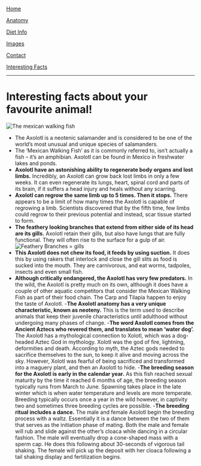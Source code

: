 [Home](https://mhoughton-iw.github.io/scrum-axolotl/)  

[Anatomy](https://mhoughton-iw.github.io/scrum-axolotl/atonomy)  

[Diet Info](https://mhoughton-iw.github.io/scrum-axolotl/dietinfo)  

[Images](https://mhoughton-iw.github.io/scrum-axolotl/images)

[Contact](https://mhoughton-iw.github.io/scrum-axolotl/contact)  

[Interesting Facts](https://mhoughton-iw.github.io/scrum-axolotl/interesting-facts) 

---


# Interesting facts about your favourite animal!

![The mexican walking fish](https://i.redd.it/lfm43trpv5f41.jpg)

- The Axolotl is a neotenic salamander and is considered to be one of the world’s most unusual and unique species of salamanders.
- The ‘Mexican Walking Fish’ as it is commonly referred to, isn’t actually a fish – it’s an amphibian. Axolotl can be found in Mexico in freshwater lakes and ponds.
- **Axolotl have an astonishing ability to regenerate body organs and lost limbs.**
Incredibly, an Axolotl can grow back lost limbs in only a few weeks. It can even regenerate its lungs, heart, spinal cord and parts of its brain, if it suffers a head injury and heals without any scarring.
- **Axolotl can regrow the same limb up to 5 times. Then it stops.**
There appears to be a limit of how many times the Axolotl is capable of regrowing a limb. Scientists discovered that by the fifth time, few limbs could regrow to their previous potential and instead, scar tissue started to form.
- **The feathery looking branches that extend from either side of its head are its gills.** 
Axolotl retain their gills, but also have lungs that are fully functional. They will often rise to the surface for a gulp of air.
![Feathery Branches = gills](https://factanimal.com/wp-content/uploads/2018/09/mexican-walking-fish-facts.jpg)
- **This Axolotl does not chew its food, it feeds by using suction.**
It does this by using rakers that interlock and close the gill slits as food is sucked into the mouth. They are carnivorous, and eat worms, tadpoles, insects and even small fish.
- **Although critically endangered, the Axolotl has very few predators.**
In the wild, the Axolotl is pretty much on its own, although it does have a couple of other aquatic competitors that consider the Mexican Walking Fish as part of their food chain. The Carp and Tilapia happen to enjoy the taste of Axolotl.
-**The Axolotl anatomy has a very unique characteristic, known as neoteny.**
This is the term used to describe animals that keep their juvenile characteristics until adulthood without undergoing many phases of change.
-**The word Axolotl comes from the Ancient Aztecs who revered them, and translates to mean ‘water dog’.**
The Axolotl has a mythological connection to Xolotl, which was a dog-headed Aztec God in mythology. Xolotl was the god of fire, lightning, deformities and death. According to myth, the Aztec gods needed to sacrifice themselves to the sun, to keep it alive and moving across the sky. However, Xolotl was fearful of being sacrificed and transformed into a maguery plant, and then an Axolotl to hide.
-**The breeding season for the Axolotl is early in the calendar year.**
As this fish reached sexual maturity by the time it reached 6 months of age, the breeding season typically runs from March to June. Spawning takes place in the late winter which is when water temperature and levels are more temperate. Breeding typically occurs once a year in the wild however, in captivity two and sometimes three breeding cycles are possible.
-**The breeding ritual includes a dance.**
The male and female Axolotl begin the breeding process with a waltz. Essentially it is a dance between the two of them that serves as the initiation phase of mating. Both the male and female will rub and slide against the other’s cloaca while dancing in a circular fashion. The male will eventually drop a cone-shaped mass with a sperm cap. He does this following about 30-seconds of vigorous tail shaking. The female will pick up the deposit with her cloaca following a tail shaking display and fertilization begins.


